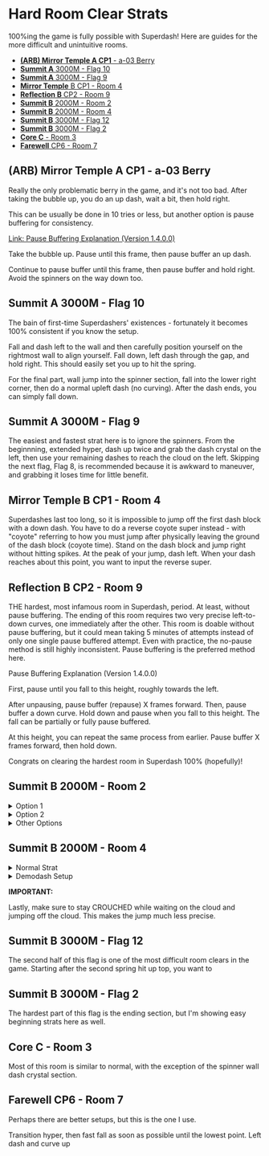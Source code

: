 # Hard Room Clear Strats
100%ing the game is fully possible with Superdash! Here are guides for the more difficult and unintuitive rooms.
   - [**(ARB) Mirror Temple A CP1** - a-03 Berry](#arb-mirror-temple-a-cp1---a-03)
   - [**Summit A** 3000M - Flag 10](#summit-a-3000m---flag-10)
   - [**Summit A** 3000M - Flag 9](#summit-a-3000m---flag-9)
   - [**Mirror Temple** B CP1 - Room 4](#mirror-temple-b-cp1---room-4)
   - [**Reflection B** CP2 - Room 9](#reflection-b-cp2---room-9)
   - [**Summit B** 2000M - Room 2](#summit-b-2000m---room-2)
   - [**Summit B** 2000M - Room 4](#summit-b-2000m---room-4)
   - [**Summit B** 3000M - Flag 12](#summit-b-3000m---flag-12)
   - [**Summit B** 3000M - Flag 2](#summit-b-3000m---flag-2)
   - [**Core C** - Room 3](#)
   - [**Farewell** CP6 - Room 7](#farewell-cp6---room-7)

 ## (ARB) Mirror Temple A CP1 - a-03 Berry

Really the only problematic berry in the game, and it's not too bad. After taking the bubble up, you do an up dash, wait a bit, then hold right. 

This can be usually be done in 10 tries or less, but another option is pause buffering for consistency.


[Link: Pause Buffering Explanation (Version 1.4.0.0)](https://youtu.be/ZRGMMsY8QoI?t=404)

Take the bubble up. Pause until this frame, then pause buffer an up dash.

Continue to pause buffer until this frame, then pause buffer and hold right. Avoid the spinners on the way down too.

 ## Summit A 3000M - Flag 10
 
 The bain of first-time Superdashers' existences - fortunately it becomes 100% consistent if you know the setup. 
 
 Fall and dash left to the wall and then carefully position yourself on the rightmost wall to align yourself. Fall down, left dash through the gap, and hold right. This should easily set you up to hit the spring.
 
 For the final part, wall jump into the spinner section, fall into the lower right corner, then do a normal upleft dash (no curving). After the dash ends, you can simply fall down.
 
 
 ## Summit A 3000M - Flag 9
 
 The easiest and fastest strat here is to ignore the spinners. From the beginnning, extended hyper, dash up twice and grab the dash crystal on the left, then use your remaining dashes to reach the cloud on the left. Skipping the next flag, Flag 8, is recommended because it is awkward to maneuver, and grabbing it loses time for little benefit.
 
 ## Mirror Temple B CP1 - Room 4
Superdashes last too long, so it is impossible to jump off the first dash block with a down dash. You have to do a reverse coyote super instead - with "coyote" referring to how you must jump after physically leaving the ground of the dash block (coyote time). Stand on the dash block and jump right without hitting spikes. At the peak of your jump, dash left.
When your dash reaches about this point, you want to input the reverse super.
 
 ## Reflection B CP2 - Room 9
 
THE hardest, most infamous room in Superdash, period. At least, without pause buffering. The ending of this room requires two very precise left-to-down curves, one immediately after the other. This room is doable without pause buffering, but it could mean taking 5 minutes of attempts instead of only one single pause buffered attempt. Even with practice, the no-pause method is still highly inconsistent. Pause buffering is the preferred method here.

Pause Buffering Explanation (Version 1.4.0.0)

First, pause until you fall to this height, roughly towards the left. 

After unpausing, pause buffer (repause) X frames forward. Then, pause buffer a down curve. Hold down and pause when you fall to this height. The fall can be partially or fully pause buffered.

At this height, you can repeat the same process from earlier. Pause buffer X frames forward, then hold down.

Congrats on clearing the hardest room in Superdash 100% (hopefully)!

 ## Summit B 2000M - Room 2

   <details>
      <summary>Option 1</summary>
   
The hard part of this room is falling through the gap right before the end section. The beginning cycle shown here lets you enter the hard section as soon as possible, which is important. As soon as you up-right dash into the hard section, fall down to the lowest, leftmost area as shown below. The hitboxes are shown in red, so you can go more left than you think you can.

Initiate a right dash, then begin to hold up when you reach the area indicated here.

Fall down, grab the block, and the rest of the room should be simple. This is the 'simplest' strat here but it may be more precise for some than Option 2.
   
   </details>

   <details>
      <summary>Option 2</summary>

Unlike in Option 1, the beginning cycle sets you up to enter the hard section as late as possible. When you enter the hard section, do a right dash curved down so that you hit the spring. Then, you can down dash and right dash to grab the side of the block safely.

   </details>

   <details>
      <summary>Other Options</summary>

Pretty difficult, so I wouldn't recommend. It's good if you hate curving maybe lol????? The idea is to grab the block at the right pixel, then demodash right, timed precisely before you are about to touch the spikes.

I don't think this is good but I might as well put it here.

   </details>

 ## Summit B 2000M - Room 4
 
   <details>
      <summary>Normal Strat</summary>

For the ending cloud of this room, you do a left dash curved down. For the second dash, you have two options.

Right Dash Curved Up

Start the dash from lower, and try to curve late so you don't hit the spikes.

Right Dash Curved Down

Start the dash from higher so you give your dash more time to curve.

   </details>
   
   <details>
      <summary>Demodash Setup</summary>
Decent alternative to the normal strat.

Grab the highest Badeline orb, then fall back down and grab the higher block.

Align on this pixel (Madeline's highest pixel is X pixels above the top of the block.). Do a max height wall jump. At the peak of the jump, demodash left, then dash down to stop yourself on the cloud.

   </details>

**IMPORTANT:** 

Lastly, make sure to stay CROUCHED while waiting on the cloud and jumping off the cloud. This makes the jump much less precise.

 ## Summit B 3000M - Flag 12
 
 The second half of this flag is one of the most difficult room clears in the game. Starting after the second spring hit up top, you want to
 
 ## Summit B 3000M - Flag 2
 
 The hardest part of this flag is the ending section, but I'm showing easy beginning strats here as well.
 
 ## Core C - Room 3 ##
 
 Most of this room is similar to normal, with the exception of the spinner wall dash crystal section.
 
 ## Farewell CP6 - Room 7
 
 Perhaps there are better setups, but this is the one I use.
 
 Transition hyper, then fast fall as soon as possible until the lowest point. Left dash and curve up

